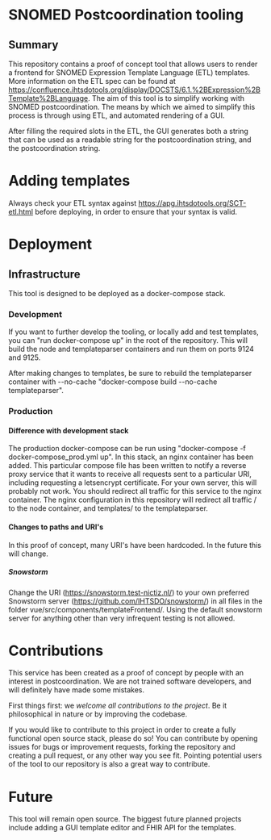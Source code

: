 # SNOMED Postcoordination tooling

## Summary
This repository contains a proof of concept tool that allows users to render a frontend for SNOMED Expression Template Language (ETL) templates.
More information on the ETL spec can be found at https://confluence.ihtsdotools.org/display/DOCSTS/6.1.%2BExpression%2BTemplate%2BLanguage.
The aim of this tool is to simplify working with SNOMED postcoordination. The means by which we aimed to simplify this process is through using ETL, and automated rendering of a GUI. 

After filling the required slots in the ETL, the GUI generates both a string that can be used as a readable string for the postcoordination string, and the postcoordination string.

# Adding templates
Always check your ETL syntax against https://apg.ihtsdotools.org/SCT-etl.html before deploying, in order to ensure that your syntax is valid.

# Deployment
## Infrastructure
This tool is designed to be deployed as a docker-compose stack.
### Development
If you want to further develop the tooling, or locally add and test templates, you can "run docker-compose up" in the root of the repository. This will build the node and templateparser containers and run them on ports 9124 and 9125.

After making changes to templates, be sure to rebuild the templateparser container with --no-cache "docker-compose build --no-cache templateparser".

### Production
#### Difference with development stack
The production docker-compose can be run using "docker-compose -f docker-compose_prod.yml up". In this stack, an nginx container has been added. This particular compose file has been written to notify a reverse proxy service that it wants to receive all requests sent to a particular URI, including requesting a letsencrypt certificate. For your own server, this will probably not work. You should redirect all traffic for this service to the nginx container. The nginx configuration in this repository will redirect all traffic / to the node container, and templates/ to the templateparser.

#### Changes to paths and URI's
In this proof of concept, many URI's have been hardcoded. In the future this will change.

##### Snowstorm
Change the URI (https://snowstorm.test-nictiz.nl/) to your own preferred Snowstorm server (https://github.com/IHTSDO/snowstorm/) in all files in the folder vue/src/components/templateFrontend/. Using the default snowstorm server for anything other than very infrequent testing is not allowed.

# Contributions
This service has been created as a proof of concept by people with an interest in postcoordination. We are not trained software developers, and will definitely have made some mistakes.

First things first: we *welcome all contributions to the project*. Be it philosophical in nature or by improving the codebase.

If you would like to contribute to this project in order to create a fully functional open source stack, please do so!
You can contribute by opening issues for bugs or improvement requests, forking the repository and creating a pull request, or any other way you see fit. Pointing potential users of the tool to our repository is also a great way to contribute.

# Future
This tool will remain open source. The biggest future planned projects include adding a GUI template editor and FHIR API for the templates.